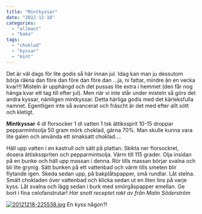 ```yaml
---
title: "Mintkyssar"
date: "2012-12-18"
categories: 
  - "allmant"
  - "baka"
tags: 
  - "choklad"
  - "kyssar"
  - "mint"
---
```


Det är väl dags för lite godis så här innan jul. Idag kan man ju dessutom börja räkna dan före dan före dan före dan ...ja, ni fattar, mindre än en vecka kvar!!! Misteln är upphängd och det pussas lite extra i hemmet (den får nog hänga kvar ett tag till efter jul). Men när vi inte står under misteln så görs det andra kyssar, nämligen mintkyssar. Detta härliga godis med det kärleksfulla namnet. Egentligen inte så avancerat och fräscht är det med efter allt sött och kletigt.

**Mintkyssar** 4 dl florsocker 1 dl vatten 1 tsk ättikssprit 10-15 droppar pepparmintsolja 50 gram mörk choklad, gärna 70%. Man skulle kunna vara lite galen och använda ett smaksatt choklad....

Häll upp vatten i en kastrull och sätt på plattan. Skikta ner florsockret, dosera ättisksspriten och pepparmintsolja. Värm till 115 grader. Olja insidan på en bunke och häll upp massan i denna. Rör tills massan börjar svalna och bli lite grynig. Sätt bunken på ett vattenbad och värm tills smeten blir flytande igen. Skeda sedan upp, på bakplåtspapper, små rundlar. Låt stelna. Smält chokladen över vattenbad och klicka sedan ut en liten lins på varje kyss. Låt svalna och lägg sedan i burk med smörgåspapper emellan. Ge bort i fina celofanstrutar! _Har snott receptet rakt av från Malin Söderström_

  
  
[![20121218-225538.jpg](/static/img/20121218-225538.jpg)](http://import.local/wp-content/uploads/2012/12/20121218-225538.jpg) En kyss någon?!
